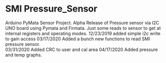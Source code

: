 # SMI Pressure_Sensor
Arduino PyMata Sensor Project.
Alpha Release of Pressure sensor via I2C UNO board using Pymata and Firmata. 
Just some reads to sensor to get at internal registers and operating modes. 
12/23/2019 added simple i2c write to gain access 
03/17/2020  Added a bunch new functions to read SMI pressure sensor.  
03/31/2020 Added CRC to user and cal area
04/17/2020 Added pressure and temp graphs.  
